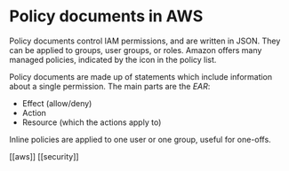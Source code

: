 # Policy documents in AWS

Policy documents control IAM permissions, and are written in JSON. They can be applied to groups, user groups, or roles. Amazon offers many managed policies, indicated by the icon in the policy list.

Policy documents are made up of statements which include information about a single permission. The main parts are the *EAR*:
- Effect (allow/deny)
- Action
- Resource (which the actions apply to)

Inline policies are applied to one user or one group, useful for one-offs.

[[aws]]
[[security]]